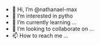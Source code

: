 - 👋 Hi, I’m @nathanael-max
- 👀 I’m interested in pytho
- 🌱 I’m currently learning ...
- 💞️ I’m looking to collaborate on ...
- 📫 How to reach me ...

<!---
nathanael-max/nathanael-max is a ✨ special ✨ repository because its `README.md` (this file) appears on your GitHub profile.
You can click the Preview link to take a look at your changes.
--->
